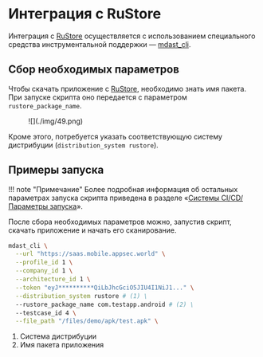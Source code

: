 # Интеграция с RuStore

Интеграция с [RuStore](https://www.rustore.ru/) осуществляется с использованием специального средства инструментальной поддержки — [mdast_cli](https://github.com/Dynamic-Mobile-Security/mdast-cli).

## Сбор необходимых параметров

Чтобы скачать приложение с [RuStore](https://www.rustore.ru/), необходимо знать имя пакета. При запуске скрипта оно передается с параметром `rustore_package_name`.

<figure markdown>![](./img/49.png)</figure>

Кроме этого, потребуется указать соответствующую систему дистрибуции (`distribution_system rustore`).

## Примеры запуска

!!! note "Примечание"
    Более подробная информация об остальных параметрах запуска скрипта приведена в разделе «[Системы CI/CD/Параметры запуска](./sistemy_ci_cd.md#_4)».

После сбора необходимых параметров можно, запустив скрипт, скачать приложение и начать его сканирование.

``` bash hl_lines="7 8"
mdast_cli \
  --url "https://saas.mobile.appsec.world" \
  --profile_id 1 \
  --company_id 1 \
  --architecture_id 1 \
  --token "eyJ**********QiLbJhcGciO5JIU4I1NiJ1..." \
  --distribution_system rustore # (1) \
  --rustore_package_name com.testapp.android # (2) \
  --testcase_id 4 \
  --file_path "/files/demo/apk/test.apk" \
```

1. Система дистрибуции
2. Имя пакета приложения
